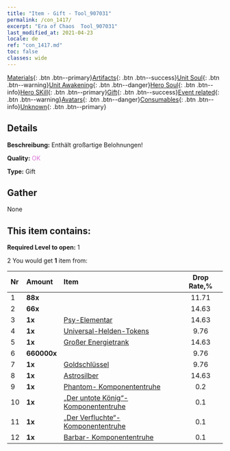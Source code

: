 ```yaml
---
title: "Item - Gift - Tool_907031"
permalink: /con_1417/
excerpt: "Era of Chaos  Tool_907031"
last_modified_at: 2021-04-23
locale: de
ref: "con_1417.md"
toc: false
classes: wide
---
```

 [Materials](/ItemsDE/){: .btn .btn--primary}[Artifacts](/ItemsDE/Artifacts/){: .btn .btn--success}[Unit Soul](/ItemsDE/UnitSoul/){: .btn .btn--warning}[Unit Awakening](/ItemsDE/UnitAwakening/){: .btn .btn--danger}[Hero Soul](/ItemsDE/HeroSoul/){: .btn .btn--info}[Hero SKill](/ItemsDE/HeroSkill/){: .btn .btn--primary}[Gift](/ItemsDE/Gift/){: .btn .btn--success}[Event related](/ItemsDE/Events/){: .btn .btn--warning}[Avatars](/ItemsDE/Avatars/){: .btn .btn--danger}[Consumables](/ItemsDE/Consumables/){: .btn .btn--info}[Unknown](/ItemsDE/Unknown/){: .btn .btn--primary}

## Details
 **Beschreibung:** Enthält großartige Belohnungen!

 **Quality:** <span style="color: #DA70D6">OK</span>

 **Type:** Gift

## Gather

  None

## This item contains:

 **Required Level to open:** 1

 2 You would get **1** item  from:

  | Nr | Amount |     Item    | Drop Rate,% |
  |:---|:-------|:------------|:---------:|
  | 1 |  **88x** | <i class="fas fa-gem"/> | 11.71 | 
  | 2 |  **66x** | <i class="fas fa-gem"/> | 14.63 | 
  | 3 |  **1x** | [Psy-Elementar](/ItemsDE/unt_267/) | 14.63 | 
  | 4 |  **1x** | [Universal-Helden-Tokens](/ItemsDE/her_358/) | 9.76 | 
  | 5 |  **1x** | [Großer Energietrank](/ItemsDE/con_706/) | 14.63 | 
  | 6 |  **660000x** | <i class="fas fa-coins"/> | 9.76 | 
  | 7 |  **1x** | [Goldschlüssel](/ItemsDE/con_783/) | 9.76 | 
  | 8 |  **1x** | [Astrosilber](/ItemsDE/con_969/) | 14.63 | 
  | 9 |  **1x** | [Phantom- Komponententruhe](/ItemsDE/con_1339/) | 0.2 | 
  | 10 |  **1x** | [„Der untote König“-Komponententruhe](/ItemsDE/con_1340/) | 0.1 | 
  | 11 |  **1x** | [„Der Verfluchte“- Komponententruhe](/ItemsDE/con_1341/) | 0.1 | 
  | 12 |  **1x** | [Barbar- Komponententruhe](/ItemsDE/con_1342/) | 0.1 | 
